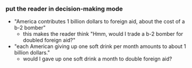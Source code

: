 
### put the reader in decision-making mode
- "America contributes 1 billion dollars to foreign aid, about the cost of a b-2 bomber"
  - this makes the reader think "Hmm, would I trade a b-2 bomber for doubled foreign aid?"
- "each American giving up one soft drink per month amounts to about 1 billion dollars."
  - would I gave up one soft drink a month to double foreign aid?

